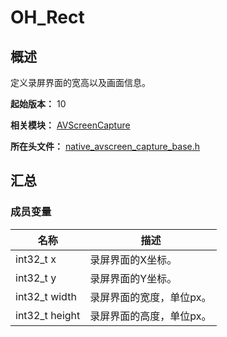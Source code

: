 # OH_Rect
<!--Kit: Media Kit-->
<!--Subsystem: Multimedia-->
<!--Owner: @zzs_911-->
<!--SE: @stupig001-->
<!--TSE: @xdlinc-->

## 概述

定义录屏界面的宽高以及画面信息。

**起始版本：** 10

**相关模块：** [AVScreenCapture](capi-avscreencapture.md)

**所在头文件：** [native_avscreen_capture_base.h](capi-native-avscreen-capture-base-h.md)

## 汇总

### 成员变量

| 名称 | 描述 |
| -- | -- |
| int32_t x | 录屏界面的X坐标。 |
| int32_t y | 录屏界面的Y坐标。 |
| int32_t width | 录屏界面的宽度，单位px。 |
| int32_t height | 录屏界面的高度，单位px。 |


